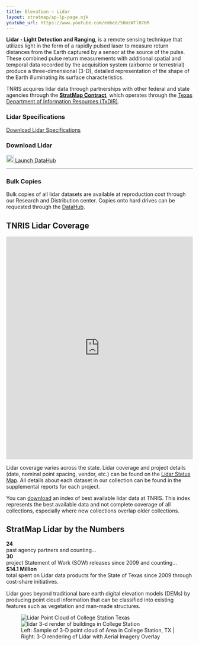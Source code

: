```yaml
---
title: Elevation – Lidar
layout: stratmap/ap-lp-page.njk
youtube_url: https://www.youtube.com/embed/50msWTlH76M
---
```


<div class="container-md">
  <div class="row">
    <div class="col-lg-8">
      <p class="lead"><strong>Lidar - Light Detection and Ranging</strong>, is a remote sensing technique that utilizes light in the form of a rapidly pulsed laser to measure return distances from the Earth captured by a sensor at the source of the pulse. These combined pulse return measurements with additional spatial and temporal data recorded by the acquisition system (airborne or terrestrial) produce a three-dimensional (3-D), detailed representation of the shape of the Earth illuminating its surface characteristics.</p>
      <p class="lead"> TNRIS acquires lidar data through partnerships with other federal and state agencies through the <a href="/stratmap/stratmap-contracts"><strong>StratMap Contract</strong></a>, which operates through the <a href="https://dir.texas.gov/">Texas Department of Information Resources (TxDIR)</a>.
      </div>
    <div class="col-lg-4">
      <h3>Lidar Specifications</h3>
      <a class="btn btn-lg btn-success mx-auto d-block" href="https://cdn.tnris.org/documents/state_of_texas_stratmap_lidar_specification_ver_XIII.pdf">Download Lidar Specifications</a>
      <h3>Download Lidar</h3>
      <a class="btn btn-lg btn-tnris mx-auto d-block" href="https://data.tnris.org"><img style="width: 20px; margin-bottom: 0 !important;" src="https://cdn.tnris.org/images/baseline_view_comfy_white_36dp.png" alt="Launch DataHub icon"> Launch DataHub</a>
      <hr class="clearfix">
      <h3>Bulk Copies</h3>
      <p>Bulk copies of all lidar datasets are available at reproduction cost through our Research and Distribution center. Copies onto hard drives can be requested through the <a href="https://data.tnris.org">DataHub</a>.</p>
    </div>
    </div>
    <div class="row">
      <div class="col-lg-12">
      <h2>TNRIS Lidar Coverage</h2>
      <iframe title="Lidar coverage" width="100%" height="600" frameborder="0" scrolling="no" marginheight="0" marginwidth="0" title="TNRIS.ORG Lidar Coverage Map" src="https://tnris.maps.arcgis.com/apps/Embed/index.html?webmap=66a83e8e93f54068a16477eb4e9f0e75&extent=-113.8297,23.0056,-85.7047,38.4507&home=true&zoom=true&previewImage=false&scale=true&legend=true&disable_scroll=true&theme=light"></iframe>
      <p>Lidar coverage varies across the state. Lidar coverage and project details (date, nominal point spacing, vendor, etc.) can be found on the <a href="https://arcg.is/1j0G1f0">Lidar Status Map</a>. All details about each dataset in our collection can be found in the supplemental reports for each project.</p>
      <p>You can <a href="https://cdn.tnris.org/data/lidar/tnris-lidar_48_vector.zip">download</a> an index of best available lidar data at TNRIS. This index represents the best available data and not complete coverage of all collections, especially where new collections overlap older collections.</p>
    </div>

  </div>
</div>

<section id="stratmap-by-the-numbers" class="lidar-numbers">
  <div class="container-md shadow1">
    <h2>StratMap Lidar by the Numbers</h2>
      <div class="row">
          <div class="col-sm-4">
            <strong>24</strong><br> past agency partners and counting...
          </div>
          <div class="col-sm-4">
            <strong>30</strong><br> project Statement of Work (SOW) releases since 2009 and counting...
          </div>
          <div class="col-sm-4">
            <strong>$14.1 Million</strong><br> total spent on Lidar data products for the State of Texas since 2009 through cost-share initiatives.
          </div>
        </div>
    </div>
</section>

<div class="container-md">
  <p style="margin-top: 15px;">
    Lidar goes beyond traditional bare earth digital elevation models (DEMs) by producing point cloud information that can be classified into existing features such as vegetation and man-made structures.
  </p>
  <figure class="full-article-figure">
    <div id="imageCompare1" class='twentytwenty-container lidar-compare'>
      <img class="img-fluid" src="https://cdn.tnris.org/images/flyover_pointcloud_lidar_sample.jpg" alt="Lidar Point Cloud of College Station Texas">
      <img class="img-fluid" src="https://cdn.tnris.org/images/flyover_render_buildings_lidar_sample.jpg" alt="lidar 3-d render of buildings in College Station">
    </div>
    <figcaption class="text-center">Left: Sample of 3-D point cloud of Area in College Station, TX | Right: 3-D rendering of Lidar with Aerial Imagery Overlay</figcaption>
  </figure>
</div>
